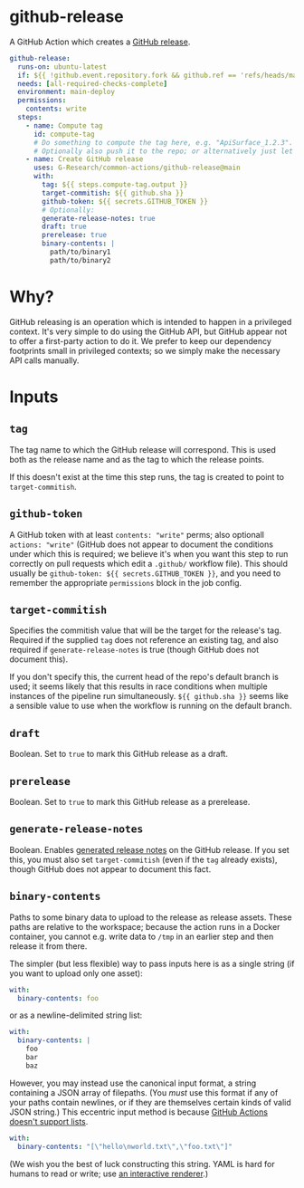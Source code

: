 # github-release

A GitHub Action which creates a [GitHub release](https://docs.github.com/en/repositories/releasing-projects-on-github/about-releases).

```yaml
github-release:
  runs-on: ubuntu-latest
  if: ${{ !github.event.repository.fork && github.ref == 'refs/heads/main' }}
  needs: [all-required-checks-complete]
  environment: main-deploy
  permissions:
    contents: write
  steps:
    - name: Compute tag
      id: compute-tag
      # Do something to compute the tag here, e.g. "ApiSurface_1.2.3".
      # Optionally also push it to the repo; or alternatively just let the `github-release` step do the tag creation.
    - name: Create GitHub release
      uses: G-Research/common-actions/github-release@main
      with:
        tag: ${{ steps.compute-tag.output }}
        target-commitish: ${{ github.sha }}
        github-token: ${{ secrets.GITHUB_TOKEN }}
        # Optionally:
        generate-release-notes: true
        draft: true
        prerelease: true
        binary-contents: |
          path/to/binary1
          path/to/binary2
```

# Why?

GitHub releasing is an operation which is intended to happen in a privileged context.
It's very simple to do using the GitHub API, but GitHub appear not to offer a first-party action to do it.
We prefer to keep our dependency footprints small in privileged contexts; so we simply make the necessary API calls manually.

# Inputs

## `tag`

The tag name to which the GitHub release will correspond.
This is used both as the release name and as the tag to which the release points.

If this doesn't exist at the time this step runs, the tag is created to point to `target-commitish`.

## `github-token`

A GitHub token with at least `contents: "write"` perms; also optionall `actions: "write"` (GitHub does not appear to document the conditions under which this is required; we believe it's when you want this step to run correctly on pull requests which edit a `.github/` workflow file).
This should usually be `github-token: ${{ secrets.GITHUB_TOKEN }}`, and you need to remember the appropriate `permissions` block in the job config.

## `target-commitish`

Specifies the commitish value that will be the target for the release's tag.
Required if the supplied `tag` does not reference an existing tag, and also required if `generate-release-notes` is true (though GitHub does not document this).

If you don't specify this, the current head of the repo's default branch is used; it seems likely that this results in race conditions when multiple instances of the pipeline run simultaneously.
`${{ github.sha }}` seems like a sensible value to use when the workflow is running on the default branch.

## `draft`

Boolean.
Set to `true` to mark this GitHub release as a draft.

## `prerelease`

Boolean.
Set to `true` to mark this GitHub release as a prerelease.

## `generate-release-notes`

Boolean.
Enables [generated release notes](https://docs.github.com/en/repositories/releasing-projects-on-github/automatically-generated-release-notes) on the GitHub release.
If you set this, you must also set `target-commitish` (even if the `tag` already exists), though GitHub does not appear to document this fact.

## `binary-contents`

Paths to some binary data to upload to the release as release assets.
These paths are relative to the workspace; because the action runs in a Docker container, you cannot e.g. write data to `/tmp` in an earlier step and then release it from there.

The simpler (but less flexible) way to pass inputs here is as a single string (if you want to upload only one asset):

```yaml
with:
  binary-contents: foo
```

or as a newline-delimited string list:

```yaml
with:
  binary-contents: |
    foo
    bar
    baz
```

However, you may instead use the canonical input format, a string containing a JSON array of filepaths.
(You *must* use this format if any of your paths contain newlines, or if they are themselves certain kinds of valid JSON string.)
This eccentric input method is because [GitHub Actions doesn't support lists](https://github.com/actions/toolkit/issues/184).

```yaml
with:
  binary-contents: "[\"hello\nworld.txt\",\"foo.txt\"]"
```

(We wish you the best of luck constructing this string. YAML is hard for humans to read or write; use [an interactive renderer](https://yaml-online-parser.appspot.com/).)
